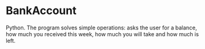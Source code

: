 # BankAccount
Python. The program solves simple operations: asks the user for a balance, how much you received this week, how much you will take and how much is left. 
